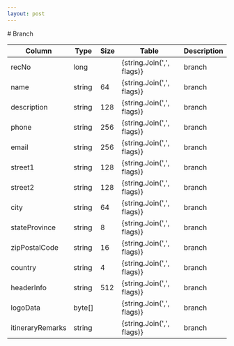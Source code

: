 ```yaml
---
layout: post
---
```


﻿# Branch


| Column | Type | Size | Table | Description |
| ------ | ---- | ---- | ----- | ----------- |
| recNo | long |  | {string.Join(',', flags)} | branch | 
| name | string | 64 | {string.Join(',', flags)} | branch | 
| description | string | 128 | {string.Join(',', flags)} | branch | 
| phone | string | 256 | {string.Join(',', flags)} | branch | 
| email | string | 256 | {string.Join(',', flags)} | branch | 
| street1 | string | 128 | {string.Join(',', flags)} | branch | 
| street2 | string | 128 | {string.Join(',', flags)} | branch | 
| city | string | 64 | {string.Join(',', flags)} | branch | 
| stateProvince | string | 8 | {string.Join(',', flags)} | branch | 
| zipPostalCode | string | 16 | {string.Join(',', flags)} | branch | 
| country | string | 4 | {string.Join(',', flags)} | branch | 
| headerInfo | string | 512 | {string.Join(',', flags)} | branch | 
| logoData | byte[] |  | {string.Join(',', flags)} | branch | 
| itineraryRemarks | string |  | {string.Join(',', flags)} | branch | 
